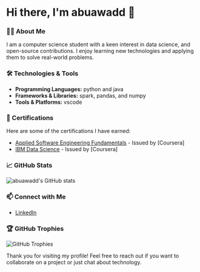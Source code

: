 # Hi there, I'm abuawadd 👋

### 👨‍💻 About Me
I am a computer science student with a keen interest in data science, and open-source contributions. I enjoy learning new technologies and applying them to solve real-world problems.

<!-- 
- 🌱 I’m currently learning **[technology you're currently learning]**
- 👯 I’m looking to collaborate on **open-source projects**
- 📫 How to reach me: **[your email address]**
- ⚡ Fun fact: **[a fun fact about you]**
-->

### 🛠️ Technologies & Tools
- **Programming Languages:** python and java
- **Frameworks & Libraries:** spark, pandas, and numpy
- **Tools & Platforms:** vscode

### 📜 Certifications
Here are some of the certifications I have earned:

- [Applied Software Engineering Fundamentals](https://coursera.org/share/b3a0a11aa5cbc7d6387193019e18f649) - Issued by [Coursera]
- [IBM Data Science](https://coursera.org/share/accec3b27ffc707f6a3c8eb389828d52) - Issued by [Coursera]


### 📈 GitHub Stats
![abuawadd's GitHub stats](https://github-readme-stats.vercel.app/api?username=abuawadd&show_icons=true&theme=radical)

### 📫 Connect with Me
- [LinkedIn](https://www.linkedin.com/in/mohammadabuawad)

### 🏆 GitHub Trophies
![GitHub Trophies](https://github-profile-trophy.vercel.app/?username=abuawadd&theme=radical)

<!-- 

### 🔗 Useful Links
- [Portfolio](https://yourportfolio.com)
- [Resume](https://yourresume.com)
-->

Thank you for visiting my profile! Feel free to reach out if you want to collaborate on a project or just chat about technology.
